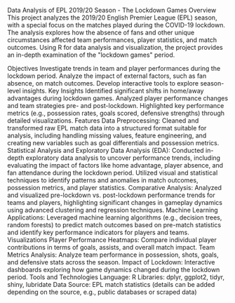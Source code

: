 Data Analysis of EPL 2019/20 Season - The Lockdown Games
Overview
This project analyzes the 2019/20 English Premier League (EPL) season, with a special focus on the matches played during the COVID-19 lockdown. The analysis explores how the absence of fans and other unique circumstances affected team performances, player statistics, and match outcomes. Using R for data analysis and visualization, the project provides an in-depth examination of the "lockdown games" period.

Objectives
Investigate trends in team and player performances during the lockdown period.
Analyze the impact of external factors, such as fan absence, on match outcomes.
Develop interactive tools to explore season-level insights.
Key Insights
Identified significant shifts in home/away advantages during lockdown games.
Analyzed player performance changes and team strategies pre- and post-lockdown.
Highlighted key performance metrics (e.g., possession rates, goals scored, defensive strengths) through detailed visualizations.
Features
Data Preprocessing: Cleaned and transformed raw EPL match data into a structured format suitable for analysis, including handling missing values, feature engineering, and creating new variables such as goal differentials and possession metrics.
Statistical Analysis and Exploratory Data Analysis (EDA): Conducted in-depth exploratory data analysis to uncover performance trends, including evaluating the impact of factors like home advantage, player absence, and fan attendance during the lockdown period. Utilized visual and statistical techniques to identify patterns and anomalies in match outcomes, possession metrics, and player statistics.
Comparative Analysis: Analyzed and visualized pre-lockdown vs. post-lockdown performance trends for teams and players, highlighting significant changes in gameplay dynamics using advanced clustering and regression techniques.
Machine Learning Applications: Leveraged machine learning algorithms (e.g., decision trees, random forests) to predict match outcomes based on pre-match statistics and identify key performance indicators for players and teams.
Visualizations
Player Performance Heatmaps: Compare individual player contributions in terms of goals, assists, and overall match impact.
Team Metrics Analysis: Analyze team performance in possession, shots, goals, and defensive stats across the season.
Impact of Lockdown: Interactive dashboards exploring how game dynamics changed during the lockdown period.
Tools and Technologies
Language: R
Libraries: dplyr, ggplot2, tidyr, shiny, lubridate
Data Source: EPL match statistics (details can be added depending on the source, e.g., public databases or scraped data)
